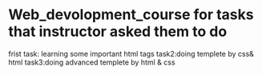 # Web_devolopment_course for tasks that instructor asked them to do
frist task: learning some important  html tags
task2:doing templete by css& html
task3:doing advanced templete by html & css
